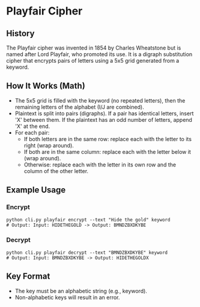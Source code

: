 # Playfair Cipher

## History
The Playfair cipher was invented in 1854 by Charles Wheatstone but is named after Lord Playfair, who promoted its use. It is a digraph substitution cipher that encrypts pairs of letters using a 5x5 grid generated from a keyword.

## How It Works (Math)
- The 5x5 grid is filled with the keyword (no repeated letters), then the remaining letters of the alphabet (I/J are combined).
- Plaintext is split into pairs (digraphs). If a pair has identical letters, insert 'X' between them. If the plaintext has an odd number of letters, append 'X' at the end.
- For each pair:
  - If both letters are in the same row: replace each with the letter to its right (wrap around).
  - If both are in the same column: replace each with the letter below it (wrap around).
  - Otherwise: replace each with the letter in its own row and the column of the other letter.

## Example Usage

### Encrypt
```
python cli.py playfair encrypt --text "Hide the gold" keyword
# Output: Input: HIDETHEGOLD -> Output: BMNDZBXDKYBE
```

### Decrypt
```
python cli.py playfair decrypt --text "BMNDZBXDKYBE" keyword
# Output: Input: BMNDZBXDKYBE -> Output: HIDETHEGOLDX
```

## Key Format
- The key must be an alphabetic string (e.g., keyword).
- Non-alphabetic keys will result in an error. 